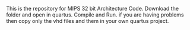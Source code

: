 This is the repository for MIPS 32 bit Architecture Code.
Download the folder and open in quartus.
Compile and Run.
if you are having problems then copy only the vhd files and them in your own quartus project.

